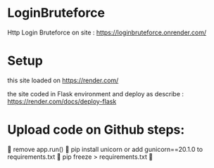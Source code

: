 # LoginBruteforce
Http Login Bruteforce
on site :
https://loginbruteforce.onrender.com/

# Setup

this site loaded on https://render.com/ 

the site coded in Flask environment
and deploy as describe :
https://render.com/docs/deploy-flask

# Upload code on Github steps:
📌 remove app.run()
📌 pip install unicorn or add gunicorn==20.1.0 to requirements.txt 
📌 pip freeze > requirements.txt
📌 


